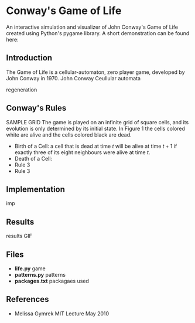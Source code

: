 # Conway's Game of Life
An interactive simulation and visualizer of John Conway's Game of Life created using Python's pygame library. 
A short demonstration can be found here: 

## Introduction
The Game of Life is a cellular-automaton, zero player game, developed by John Conway in 1970. 
John Conway
Ceullular automata

regeneration

## Conway's Rules
SAMPLE GRID
The game is played on an infinite grid of square cells, and its evolution is only determined by its initial state. In Figure 1 the cells colored white are alive and the cells colored black are dead. 
- Birth of a Cell: a cell that is dead at time $t$ will be alive at time $t+1$ if exactly three of its eight neighbours were alive at time $t$. 
- Death of a Cell: 
- Rule 3
- Rule 3

## Implementation
imp

## Results
results
GIF

## Files
- **life.py** game
- **patterns.py** patterns
- **packages.txt** packagaes used

## References
- Melissa Gymrek MIT Lecture May 2010


